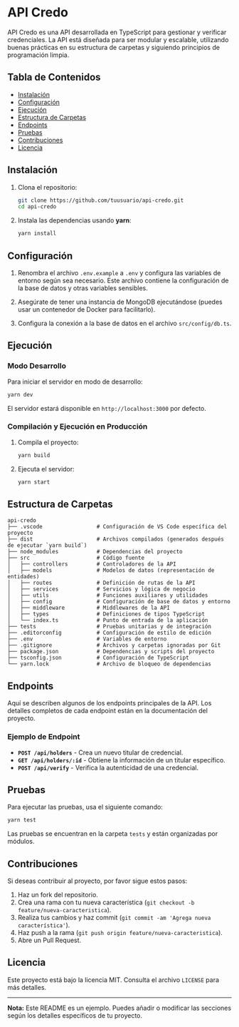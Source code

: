 
# API Credo

API Credo es una API desarrollada en TypeScript para gestionar y verificar credenciales. La API está diseñada para ser modular y escalable, utilizando buenas prácticas en su estructura de carpetas y siguiendo principios de programación limpia.

## Tabla de Contenidos

- [Instalación](#instalación)
- [Configuración](#configuración)
- [Ejecución](#ejecución)
- [Estructura de Carpetas](#estructura-de-carpetas)
- [Endpoints](#endpoints)
- [Pruebas](#pruebas)
- [Contribuciones](#contribuciones)
- [Licencia](#licencia)

## Instalación

1. Clona el repositorio:

   ```bash
   git clone https://github.com/tuusuario/api-credo.git
   cd api-credo
   ```

2. Instala las dependencias usando **yarn**:

   ```bash
   yarn install
   ```

## Configuración

1. Renombra el archivo `.env.example` a `.env` y configura las variables de entorno según sea necesario. Este archivo contiene la configuración de la base de datos y otras variables sensibles.

2. Asegúrate de tener una instancia de MongoDB ejecutándose (puedes usar un contenedor de Docker para facilitarlo).

3. Configura la conexión a la base de datos en el archivo `src/config/db.ts`.

## Ejecución

### Modo Desarrollo

Para iniciar el servidor en modo de desarrollo:

```bash
yarn dev
```

El servidor estará disponible en `http://localhost:3000` por defecto.

### Compilación y Ejecución en Producción

1. Compila el proyecto:

   ```bash
   yarn build
   ```

2. Ejecuta el servidor:

   ```bash
   yarn start
   ```

## Estructura de Carpetas

```plaintext
api-credo
├── .vscode                 # Configuración de VS Code específica del proyecto
├── dist                    # Archivos compilados (generados después de ejecutar `yarn build`)
├── node_modules            # Dependencias del proyecto
├── src                     # Código fuente
│   ├── controllers         # Controladores de la API
│   ├── models              # Modelos de datos (representación de entidades)
│   ├── routes              # Definición de rutas de la API
│   ├── services            # Servicios y lógica de negocio
│   ├── utils               # Funciones auxiliares y utilidades
│   ├── config              # Configuración de base de datos y entorno
│   ├── middleware          # Middlewares de la API
│   ├── types               # Definiciones de tipos TypeScript
│   └── index.ts            # Punto de entrada de la aplicación
├── tests                   # Pruebas unitarias y de integración
├── .editorconfig           # Configuración de estilo de edición
├── .env                    # Variables de entorno
├── .gitignore              # Archivos y carpetas ignoradas por Git
├── package.json            # Dependencias y scripts del proyecto
├── tsconfig.json           # Configuración de TypeScript
└── yarn.lock               # Archivo de bloqueo de dependencias
```

## Endpoints

Aquí se describen algunos de los endpoints principales de la API. Los detalles completos de cada endpoint están en la documentación del proyecto.

### Ejemplo de Endpoint

- **`POST /api/holders`** - Crea un nuevo titular de credencial.
- **`GET /api/holders/:id`** - Obtiene la información de un titular específico.
- **`POST /api/verify`** - Verifica la autenticidad de una credencial.

## Pruebas

Para ejecutar las pruebas, usa el siguiente comando:

```bash
yarn test
```

Las pruebas se encuentran en la carpeta `tests` y están organizadas por módulos.

## Contribuciones

Si deseas contribuir al proyecto, por favor sigue estos pasos:

1. Haz un fork del repositorio.
2. Crea una rama con tu nueva característica (`git checkout -b feature/nueva-caracteristica`).
3. Realiza tus cambios y haz commit (`git commit -am 'Agrega nueva característica'`).
4. Haz push a la rama (`git push origin feature/nueva-caracteristica`).
5. Abre un Pull Request.

## Licencia

Este proyecto está bajo la licencia MIT. Consulta el archivo `LICENSE` para más detalles.

---

**Nota:** Este README es un ejemplo. Puedes añadir o modificar las secciones según los detalles específicos de tu proyecto.
